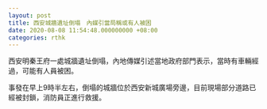 ```yaml
---
layout: post
title: 西安城牆遺址倒塌　內媒引當局稱或有人被困
date: 2020-08-08 11:54:48.000000000 +08:00
categories: rthk
---
```


西安明秦王府一處城牆遺址倒塌，內地傳媒引述當地政府部門表示，當時有車輛經過，可能有人員被困。

事發在早上9時半左右，倒塌的城牆位於西安新城廣場旁邊，目前現場部分道路已經被封鎖，消防員正進行救援。
